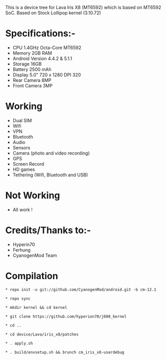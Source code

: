 This is a device tree for Lava Iris X8 (MT6592) which is based on MT6592 SoC.
Based on Stock Lollipop kernel (3.10.72)


# Specifications:-
   * CPU	1.4GHz Octa-Core MT6592
   * Memory	2GB RAM
   * Android Version 4.4.2 & 5.1.1
   * Storage	16GB
   * Battery	2500 mAh
   * Display	5.0" 720 x 1280 DPI 320
   * Rear Camera	8MP
   * Front Camera	3MP


# Working
  * Dual SIM
  * Wifi
  * VPN
  * Bluetooth
  * Audio
  * Sensors
  * Camera (photo and video recording)
  * GPS
  * Screen Record
  * HD games
  * Tethering (Wifi, Bluetooth and USB)
  
# Not Working
  * All work !
  
# Credits/Thanks to:-
  * Hyperin70
  * Ferhung
  * CyanogenMod Team

# Compilation

	* repo init -u git://github.com/CyanogenMod/android.git -b cm-12.1
        
	* repo sync
        
	* mkdir kernel && cd kernel

	* git clone https://github.com/hyperion70/j608_kernel
        
	* cd ..

	* cd device/Lava/iris_x8/patches

	* . apply.sh

	* . build/envsetup.sh && brunch cm_iris_x8-userdebug 
